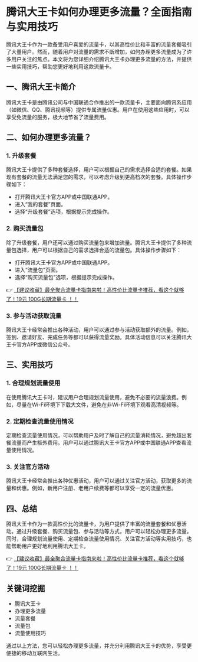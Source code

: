 # 腾讯大王卡如何办理更多流量？全面指南与实用技巧

腾讯大王卡作为一款备受用户喜爱的流量卡，以其高性价比和丰富的流量套餐吸引了大量用户。然而，随着用户对流量的需求不断增加，如何办理更多流量成为了许多用户关注的焦点。本文将为您详细介绍腾讯大王卡办理更多流量的方法，并提供一些实用技巧，帮助您更好地利用这款流量卡。

## 一、腾讯大王卡简介

腾讯大王卡是由腾讯公司与中国联通合作推出的一款流量卡，主要面向腾讯系应用（如微信、QQ、腾讯视频等）提供专属流量优惠。用户在使用这些应用时，可以享受免流量的服务，极大地节省了流量费用。

## 二、如何办理更多流量？

### 1. 升级套餐

腾讯大王卡提供了多种套餐选择，用户可以根据自己的需求选择合适的套餐。如果现有套餐的流量无法满足您的需求，可以考虑升级到更高档次的套餐。具体操作步骤如下：

- 打开腾讯大王卡官方APP或中国联通APP。
- 进入“我的套餐”页面。
- 选择“升级套餐”选项，根据提示完成操作。

### 2. 购买流量包

除了升级套餐，用户还可以通过购买流量包来增加流量。腾讯大王卡提供了多种流量包选择，用户可以根据自己的需求选择合适的流量包。具体操作步骤如下：

- 打开腾讯大王卡官方APP或中国联通APP。
- 进入“流量包”页面。
- 选择“购买流量包”选项，根据提示完成操作。

👉 [【建议收藏】最全聚合流量卡指南来啦！高性价比流量卡推荐，看这个就够了！19元 100G长期流量卡 ！！](https://bit.ly/Liuliangka)

### 3. 参与活动获取流量

腾讯大王卡经常会推出各种活动，用户可以通过参与活动获取额外的流量。例如，签到、邀请好友、完成任务等都可以获得流量奖励。具体活动信息可以关注腾讯大王卡官方APP或微信公众号。

## 三、实用技巧

### 1. 合理规划流量使用

在使用腾讯大王卡时，建议用户合理规划流量使用，避免不必要的流量浪费。例如，尽量在Wi-Fi环境下下载大文件，避免在非Wi-Fi环境下观看高清视频等。

### 2. 定期检查流量使用情况

定期检查流量使用情况，可以帮助用户及时了解自己的流量消耗情况，避免超出套餐流量而产生额外费用。用户可以通过腾讯大王卡官方APP或中国联通APP查看流量使用情况。

### 3. 关注官方活动

腾讯大王卡经常会推出各种优惠活动，用户可以通过关注官方活动，获取更多的流量和优惠。例如，新用户注册、老用户续费等都可以享受一定的流量优惠。

## 四、总结

腾讯大王卡作为一款高性价比的流量卡，为用户提供了丰富的流量套餐和优惠活动。通过升级套餐、购买流量包、参与活动等方式，用户可以轻松办理更多流量。同时，合理规划流量使用、定期检查流量使用情况、关注官方活动等实用技巧，也能帮助用户更好地利用腾讯大王卡。

👉 [【建议收藏】最全聚合流量卡指南来啦！高性价比流量卡推荐，看这个就够了！19元 100G长期流量卡 ！！](https://bit.ly/Liuliangka)

## 关键词挖掘

- 腾讯大王卡
- 办理更多流量
- 流量套餐
- 流量包
- 流量使用技巧

通过以上方法，您可以轻松办理更多流量，并充分利用腾讯大王卡的优势，享受更便捷的移动互联网生活。